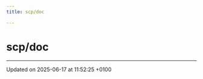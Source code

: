 ```yaml
---
title: scp/doc

---
```


# scp/doc








-------------------------------

Updated on 2025-06-17 at 11:52:25 +0100
